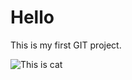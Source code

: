# Hello 

This is my first GIT project.

![This is cat](https://github.com/VTaganov/ta-21v-lihtsamad-rakendused)

